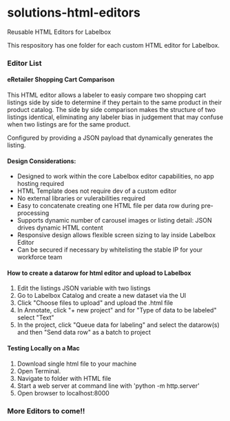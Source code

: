 # solutions-html-editors

Reusable HTML Editors for Labelbox

This respository has one folder for each custom HTML editor for Labelbox.  

### Editor List
#### eRetailer Shopping Cart Comparison

This HTML editor allows a labeler to easiy compare two shopping cart listings side by side to determine if they pertain to the same product in their product catalog.  The side by side comparison makes the structure of two listings identical, eliminating any labeler bias in judgement that may confuse when two listings are for the same product.  

Configured by providing a JSON payload that dynamically generates the listing. 

#### Design Considerations: 
  
  - Designed to work within the core Labelbox editor capabilities, no app hosting required
  - HTML Template does not require dev of a custom editor
  - No external libraries or vulerabilities required
  - Easy to concatenate creating one HTML file per data row during pre-processing
  - Supports dynamic number of carousel images or listing detail: JSON drives dynamic HTML content
  - Responsive design allows flexible screen sizing to lay inside Labelbox Editor
  - Can be secured if necessary by whitelisting the stable IP for your workforce team

 
#### How to create a datarow for html editor and upload to Labelbox
  1. Edit the listings JSON variable with two listings 
  2. Go to Labelbox Catalog and create a new dataset via the UI
  3. Click "Choose files to upload" and upload the .html file 
  4. In Annotate, click "+ new project" and for "Type of data to be labeled" select "Text"
  5. In the project, click "Queue data for labeling" and select the datarow(s) and then "Send data row" as a batch to project

 
#### Testing Locally on a Mac
  1. Download single html file to your machine
  2. Open Terminal. 
  3. Navigate to folder with HTML file
  4. Start a web server at command line with 'python -m http.server'
  5. Open browser to localhost:8000 
  
### More Editors to come!!
